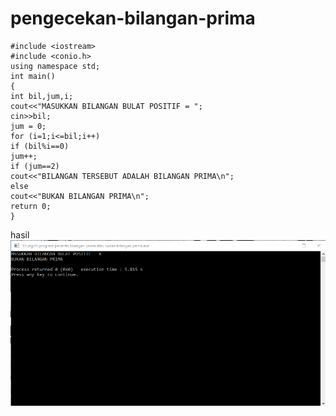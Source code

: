 # pengecekan-bilangan-prima

    #include <iostream>
    #include <conio.h>
    using namespace std;
    int main()
    {
    int bil,jum,i;
    cout<<"MASUKKAN BILANGAN BULAT POSITIF = ";
    cin>>bil;
    jum = 0;
    for (i=1;i<=bil;i++)
    if (bil%i==0)
    jum++;
    if (jum==2)
    cout<<"BILANGAN TERSEBUT ADALAH BILANGAN PRIMA\n";
    else
    cout<<"BUKAN BILANGAN PRIMA\n";
    return 0;
    }
    
    
    
 hasil
 ![img](https://github.com/septianaana/pengecekan-bilangan-prima/blob/master/bilangan%20prima.png?raw=true)
